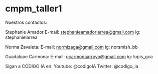 # cmpm_taller1
Nuestros contactos:

Stephanie Amador
E-mail: stephanieamadorlarrea@gmail.com
ig: stephanielarrea

Norma Zavaleta:
E-mail: normizaga@gmail.com
ig: norsmish_bb

Guadalupe Carmona:
E-mail: gcarmonaarroyo@gmail.com
ig: lupis_gca

Sigan a CÓDIGO IA en:
Youtube: @codigoIA
Twitter: @codigo_ia
